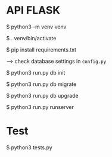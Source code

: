 # API FLASK

$ python3 -m venv venv

$ . venv/bin/activate

$ pip install requirements.txt

--> check database settings in `config.py`

$ python3 run.py db init

$ python3 run.py db migrate

$ python3 run.py db upgrade

$ python3 run.py runserver

# Test

$ python3 tests.py